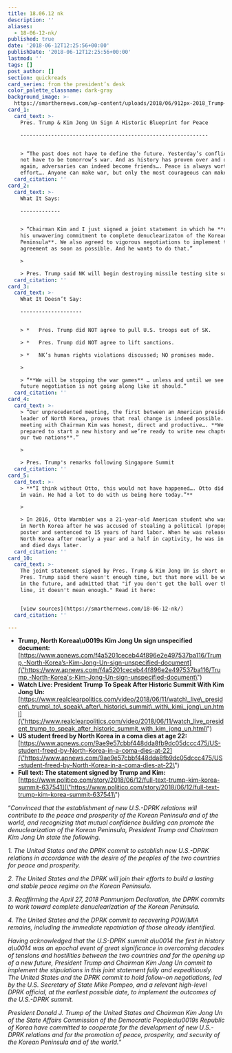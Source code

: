 ```yaml
---
title: 18.06.12 nk
description: ''
aliases:
  - 18-06-12-nk/
published: true
date: '2018-06-12T12:25:56+00:00'
publishDate: '2018-06-12T12:25:56+00:00'
lastmod: ''
tags: []
post_author: []
section: quickreads
card_series: from the president’s desk
color_palette_classname: dark-gray
background_image: >-
  https://smarthernews.com/wp-content/uploads/2018/06/912px-2018_Trump-Kim_summit_commemorative_coin.jpg
card_1:
  card_text: >-
    Pres. Trump & Kim Jong Un Sign A Historic Blueprint for Peace

    -------------------------------------------------------------


    > “The past does not have to define the future. Yesterday’s conflict does
    not have to be tomorrow’s war. And as history has proven over and over
    again, adversaries can indeed become friends…. Peace is always worth the
    effort…. Anyone can make war, but only the most courageous can make peace.”
  card_citation: ''
card_2:
  card_text: >-
    What It Says:

    -------------


    > “Chairman Kim and I just signed a joint statement in which he **reaffirmed
    his unwavering commitment to complete denuclearizaton of the Korean
    Peninsula**. We also agreed to vigorous negotiations to implement the
    agreement as soon as possible. And he wants to do that.”

    > 

    > Pres. Trump said NK will begin destroying missile testing site soon.
  card_citation: ''
card_3:
  card_text: >-
    What It Doesn’t Say:

    --------------------


    > *   Pres. Trump did NOT agree to pull U.S. troops out of SK.

    > *   Pres. Trump did NOT agree to lift sanctions.

    > *   NK’s human rights violations discussed; NO promises made.

    > 

    > “**We will be stopping the war games** … unless and until we see the
    future negotiation is not going along like it should.”
  card_citation: ''
card_4:
  card_text: >-
    > “Our unprecedented meeting, the first between an American president and a
    leader of North Korea, proves that real change is indeed possible. My
    meeting with Chairman Kim was honest, direct and productive…. **We’re
    prepared to start a new history and we’re ready to write new chapter between
    our two nations**.”

    > 

    > Pres. Trump's remarks following Singapore Summit
  card_citation: ''
card_5:
  card_text: >-
    > **“I think without Otto, this would not have happened…. Otto did not die
    in vain. He had a lot to do with us being here today.”**

    > 

    > In 2016, Otto Warmbier was a 21-year-old American student who was arrested
    in North Korea after he was accused of stealing a political (propoganda)
    poster and sentenced to 15 years of hard labor. When he was released by
    North Korea after nearly a year and a half in captivity, he was in a coma
    and died days later.
  card_citation: ''
card_10:
  card_text: >-
    The joint statement signed by Pres. Trump & Kim Jong Un is short on details.
    Pres. Trump said there wasn't enough time, but that more will be worked out
    in the future, and admitted that "if you don't get the ball over the goal
    line, it doesn't mean enough." Read it here:


    [view sources](https://smarthernews.com/18-06-12-nk/)
  card_citation: ''

---
```

*   **Trump, North Koreaa\\u0019s Kim Jong Un sign unspecified document:** [https://www.apnews.com/f4a5201ceceb44f896e2e497537ba116/Trump,-North-Korea’s-Kim-Jong-Un-sign-unspecified-document](\"https://www.apnews.com/f4a5201ceceb44f896e2e497537ba116/Trump,-North-Korea's-Kim-Jong-Un-sign-unspecified-document\")
*   **Watch Live: President Trump To Speak After Historic Summit With Kim Jong Un:** [https://www.realclearpolitics.com/video/2018/06/11/watch\_live\_president\_trump\_to\_speak\_after\_historic\_summit\_with\_kim\_jong\_un.html](\"https://www.realclearpolitics.com/video/2018/06/11/watch_live_president_trump_to_speak_after_historic_summit_with_kim_jong_un.html\")
*   **US student freed by North Korea in a coma dies at age 22:** [https://www.apnews.com/9ae9e57cbbf448dda8fb9dc05dccc475/US-student-freed-by-North-Korea-in-a-coma-dies-at-22](\"https://www.apnews.com/9ae9e57cbbf448dda8fb9dc05dccc475/US-student-freed-by-North-Korea-in-a-coma-dies-at-22\")
*   **Full text: The statement signed by Trump and Kim:** [https://www.politico.com/story/2018/06/12/full-text-trump-kim-korea-summit-637541](\"https://www.politico.com/story/2018/06/12/full-text-trump-kim-korea-summit-637541\")

“_Convinced that the establishment of new U.S.-DPRK relations will contribute to the peace and prosperity of the Korean Peninsula and of the world, and recognizing that mutual confidence building can promote the denuclearization of the Korean Peninsula, President Trump and Chairman Kim Jong Un state the following._

_1\. The United States and the DPRK commit to establish new U.S.-DPRK relations in accordance with the desire of the peoples of the two countries for peace and prosperity._

_2\. The United States and the DPRK will join their efforts to build a lasting and stable peace regime on the Korean Peninsula._

_3\. Reaffirming the April 27, 2018 Panmunjom Declaration, the DPRK commits to work toward complete denuclearization of the Korean Peninsula._

_4\. The United States and the DPRK commit to recovering POW/MIA remains, including the immediate repatriation of those already identified._

_Having acknowledged that the U.S-DPRK summit a\\u0014 the first in history a\\u0014 was an epochal event of great significance in overcoming decades of tensions and hostilities between the two countries and for the opening up of a new future, President Trump and Chairman Kim Jong Un commit to implement the stipulations in this joint statement fully and expeditiously. The United States and the DPRK commit to hold follow-on negotiations, led by the U.S. Secretary of State Mike Pompeo, and a relevant high-level DPRK official, at the earliest possible date, to implement the outcomes of the U.S.-DPRK summit._

_President Donald J. Trump of the United States and Chairman Kim Jong Un of the State Affairs Commission of the Democratic Peoplea\\u0019s Republic of Korea have committed to cooperate for the development of new U.S.-DPRK relations and for the promotion of peace, prosperity, and security of the Korean Peninsula and of the world._“